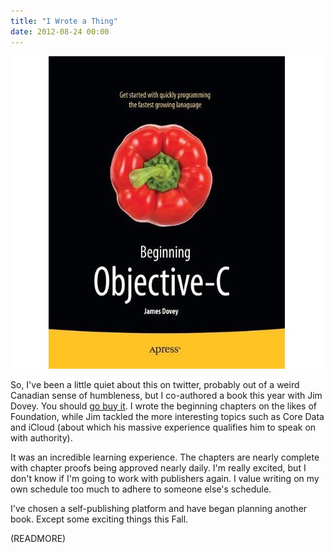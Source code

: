 ```yaml
---
title: "I Wrote a Thing"
date: 2012-08-24 00:00
---
```


 ![](/img/import/blog/i-wrote-a-thing/114F5918DD174C38AD7400C04A472497.jpg)

So, I've been a little quiet about this on twitter, probably out of a weird Canadian sense of humbleness, but I co-authored a book this year with Jim Dovey. You should [go buy it](http://www.amazon.com/gp/product/1430243686/ref=as_li_ss_il?ie=UTF8&camp=1789&creative=390957&creativeASIN=1430243686&linkCode=as2&tag=ashfur-20). I wrote the beginning chapters on the likes of Foundation, while Jim tackled the more interesting topics such as Core Data and iCloud (about which his massive experience qualifies him to speak on with authority).

It was an incredible learning experience. The chapters are nearly complete with chapter proofs being approved nearly daily. I'm really excited, but I don't know if I'm going to work with publishers again. I value writing on my own schedule too much to adhere to someone else's schedule.

I've chosen a self-publishing platform and have began planning another book. Except some exciting things this Fall.

(READMORE)
